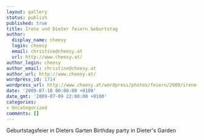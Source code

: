 ```yaml
---
layout: gallery
status: publish
published: true
title: Irene und Dieter feiern Geburtstag
author:
  display_name: cheesy
  login: cheesy
  email: christine@cheesy.at
  url: http://www.cheesy.at/
author_login: cheesy
author_email: christine@cheesy.at
author_url: http://www.cheesy.at/
wordpress_id: 1714
wordpress_url: http://www.cheesy.at/wordpress/photos/feiern/2009/irene-und-dieter-feiern-geburtstag/
date: '2009-07-10 00:00:00 +0100'
date_gmt: '2009-07-09 22:00:00 +0100'
categories:
- Uncategorized
comments: []
---
```

<!--:de-->Geburtstagsfeier in Dieters Garten
<!--:--><!--:en-->Birthday party in Dieter's Garden
<!--:-->
